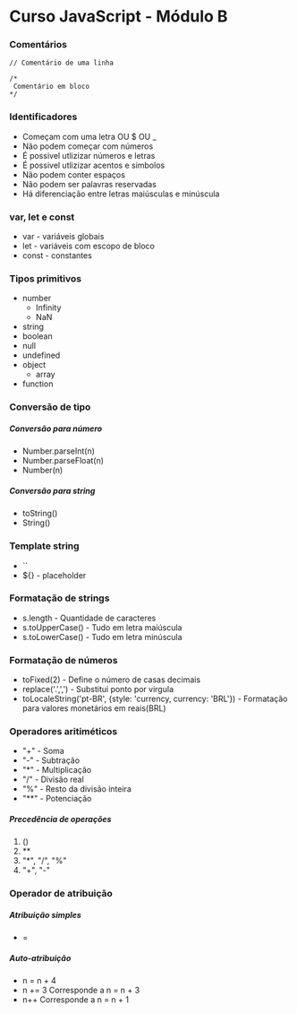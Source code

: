 # Curso JavaScript - Módulo B

### Comentários 
    // Comentário de uma linha

    /* 
     Comentário em bloco
    */

### Identificadores
- Começam com uma letra OU $ OU _
- Não podem começar com números
- É possivel utlizizar números e letras
- É possivel utlizizar acentos e simbolos
- Não podem conter espaços
- Não podem ser palavras reservadas
- Há diferenciação entre letras maiúsculas e minúscula

### var, let e const

- var - variáveis globais
- let - variáveis com escopo de bloco
- const - constantes

### Tipos primitivos
- number
  - Infinity
  - NaN
- string
- boolean
- null
- undefined
- object
    - array
- function

### Conversão de tipo

##### Conversão para número
- Number.parseInt(n)
- Number.parseFloat(n)
- Number(n)   

##### Conversão para string
- toString()
- String()

### Template string
- ``
- ${} - placeholder

### Formatação de strings
- s.length - Quantidade de caracteres
- s.toUpperCase() - Tudo em letra maiúscula
- s.toLowerCase() - Tudo em letra minúscula

### Formatação de números
- toFixed(2) - Define o número de casas decimais
- replace('.',',') - Substitui ponto por virgula
- toLocaleString('pt-BR', {style: 'currency, currency: 'BRL'}) - Formatação para valores monetários em reais(BRL)

### Operadores aritiméticos
-  "+" - Soma
-  "-" - Subtração
-  "*" - Multiplicação
-  "/" - Divisão real
-  "%" - Resto da divisão inteira
-  "**" - Potenciação

##### Precedência de operações
1. ()
2. **
3. "*", "/", "%"
4. "+", "-"

### Operador de atribuição
##### Atribuição simples
- =
##### Auto-atribuição
- n = n + 4
- n += 3 Corresponde a n = n + 3
- n++ Corresponde a n = n + 1

